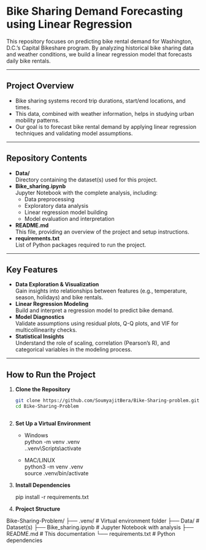 # **Bike Sharing Demand Forecasting using Linear Regression**

This repository focuses on predicting bike rental demand for Washington, D.C.’s Capital Bikeshare program. By analyzing historical bike sharing data and weather conditions, we build a linear regression model that forecasts daily bike rentals.

---

## **Project Overview**
- Bike sharing systems record trip durations, start/end locations, and times.
- This data, combined with weather information, helps in studying urban mobility patterns.
- Our goal is to forecast bike rental demand by applying linear regression techniques and validating model assumptions.

---

## **Repository Contents**
- **Data/**  
  Directory containing the dataset(s) used for this project.
- **Bike_sharing.ipynb**  
  Jupyter Notebook with the complete analysis, including:
  - Data preprocessing  
  - Exploratory data analysis  
  - Linear regression model building  
  - Model evaluation and interpretation
- **README.md**  
  This file, providing an overview of the project and setup instructions.
- **requirements.txt**  
  List of Python packages required to run the project.

---

## **Key Features**
- **Data Exploration & Visualization**  
  Gain insights into relationships between features (e.g., temperature, season, holidays) and bike rentals.
- **Linear Regression Modeling**  
  Build and interpret a regression model to predict bike demand.
- **Model Diagnostics**  
  Validate assumptions using residual plots, Q-Q plots, and VIF for multicollinearity checks.
- **Statistical Insights**  
  Understand the role of scaling, correlation (Pearson’s R), and categorical variables in the modeling process.

---

## **How to Run the Project**

1. **Clone the Repository**  
   ```bash
   git clone https://github.com/SoumyajitBera/Bike-Sharing-problem.git
   cd Bike-Sharing-Problem



2. **Set Up a Virtual Environment**

    * Windows <br>
    python -m venv .venv <br>
    .\.venv\Scripts\activate

    * MAC/LINUX<br>
    python3 -m venv .venv <br>
    source .venv/bin/activate

3. **Install Dependencies**

    pip install -r requirements.txt

4. **Project Structure**


Bike-Sharing-Problem/
├── .venv/                   # Virtual environment folder
├── Data/                    # Dataset(s)
├── Bike_sharing.ipynb       # Jupyter Notebook with analysis
├── README.md                # This documentation
└── requirements.txt         # Python dependencies



    
